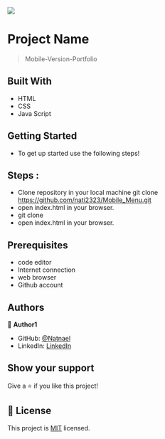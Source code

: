 ![](https://img.shields.io/badge/Microverse-blueviolet)

# Project Name

> Mobile-Version-Portfolio


## Built With

- HTML
- CSS
- Java Script

## Getting Started
  - To get up started use the following steps!
   ## Steps :

- Clone repository in your local machine git clone https://github.com/nati2323/Mobile_Menu.git
- open index.html in your browser.
- git clone 
- open index.html in your browser.

## Prerequisites

- code editor
- Internet connection
- web browser
- Github account

## Authors

👤 **Author1**

- GitHub: [@Natnael](https://github.com/nati2323)
- LinkedIn: [LinkedIn](https://www.linkedin.com/in/natnael-amare-b5844510a/)

## Show your support

Give a ⭐️ if you like this project!

## 📝 License

This project is [MIT](./MIT.md) licensed.
